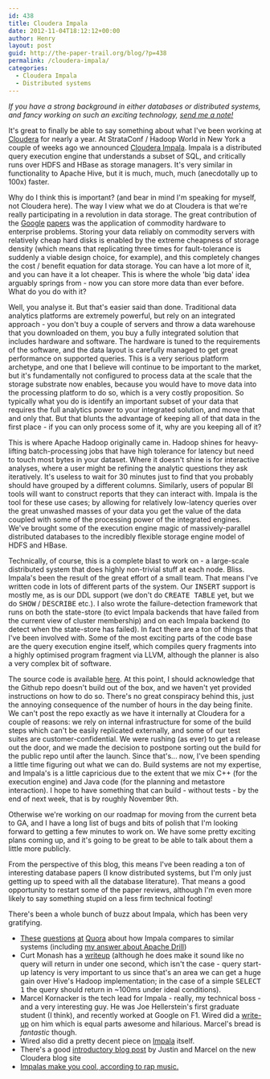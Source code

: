 ```yaml
---
id: 438
title: Cloudera Impala
date: 2012-11-04T18:12:12+00:00
author: Henry
layout: post
guid: http://the-paper-trail.org/blog/?p=438
permalink: /cloudera-impala/
categories:
  - Cloudera Impala
  - Distributed systems
---
```

_If you have a strong background in either databases or distributed systems, and fancy working on such an exciting technology, [send me a note!](mailto:henry@cloudera.com)_

It's great to finally be able to say something about what I've been working at [Cloudera](http://www.cloudera.com) for nearly a year. At StrataConf / Hadoop World in New York a couple of weeks ago we announced [Cloudera Impala](http://blog.cloudera.com/blog/2012/10/cloudera-impala-real-time-queries-in-apache-hadoop-for-real/). Impala is a distributed query execution engine that understands a subset of SQL, and critically runs over HDFS and HBase as storage managers. It's very similar in functionality to Apache Hive, but it is much, much, much (anecdotally up to 100x) faster.

<!--more-->



Why do I think this is important? (and bear in mind I'm speaking for myself, not Cloudera here). The way I view what we do at Cloudera is that we're really participating in a revolution in data storage. The great contribution of the [Google](http://research.google.com/archive/gfs.html) [papers](http://research.google.com/archive/mapreduce.html) was the application of commodity hardware to enterprise problems. Storing your data reliably on commodity servers with relatively cheap hard disks is enabled by the extreme cheapness of storage density (which means that replicating three times for fault-tolerance is suddenly a viable design choice, for example), and this completely changes the cost / benefit equation for data storage. You can have a lot more of it, and you can have it a lot cheaper. This is where the whole 'big data' idea arguably springs from - now you can store more data than ever before. What do you do with it?

Well, you analyse it. But that's easier said than done. Traditional data analytics platforms are extremely powerful, but rely on an integrated approach - you don't buy a couple of servers and throw a data warehouse that you downloaded on them, you buy a fully integrated solution that includes hardware and software. The hardware is tuned to the requirements of the software, and the data layout is carefully managed to get great performance on supported queries. This is a very serious platform archetype, and one that I believe will continue to be important to the market, but it's fundamentally not configured to process data at the scale that the storage substrate now enables, because you would have to move data into the processing platform to do so, which is a very costly proposition. So typically what you do is identify an important subset of your data that requires the full analytics power to your integrated solution, and move that and only that. But that blunts the advantage of keeping all of that data in the first place - if you can only process some of it, why are you keeping all of it?

This is where Apache Hadoop originally came in. Hadoop shines for heavy-lifting batch-processing jobs that have high tolerance for latency but need to touch most bytes in your dataset. Where it doesn't shine is for interactive analyses, where a user might be refining the analytic questions they ask iteratively. It's useless to wait for 30 minutes just to find that you probably should have grouped by a different columns. Similarly, users of popular BI tools will want to construct reports that they can interact with. Impala is the tool for these use cases; by allowing for relatively low-latency queries over the great unwashed masses of your data you get the value of the data coupled with some of the processing power of the integrated engines. We've brought some of the execution engine magic of massively-parallel distributed databases to the incredibly flexible storage engine model of HDFS and HBase.

Technically, of course, this is a complete blast to work on - a large-scale distributed system that does highly non-trivial stuff at each node. Bliss. Impala's been the result of the great effort of a small team. That means I've written code in lots of different parts of the system. Our <tt>INSERT</tt> support is mostly me, as is our DDL support (we don't do <tt>CREATE TABLE</tt> yet, but we do <tt>SHOW</tt> / <tt>DESCRIBE</tt> etc.). I also wrote the failure-detection framework that runs on both the state-store (to evict Impala backends that have failed from the current view of cluster membership) and on each Impala backend (to detect when the state-store has failed). In fact there are a ton of things that I've been involved with. Some of the most exciting parts of the code base are the query execution engine itself, which compiles query fragments into a highly optimised program fragment via LLVM, although the planner is also a very complex bit of software.

The source code is available [here](https://github.com/cloudera/impala). At this point, I should acknowledge that the Github repo doesn't build out of the box, and we haven't yet provided instructions on how to do so. There's no great conspiracy behind this, just the annoying consequence of the number of hours in the day being finite. We can't post the repo exactly as we have it internally at Cloudera for a couple of reasons: we rely on internal infrastructure for some of the build steps which can't be easily replicated externally, and some of our test suites are customer-confidential. We were rushing (as ever) to get a release out the door, and we made the decision to postpone sorting out the build for the public repo until after the launch. Since that's... now, I've been spending a little time figuring out what we can do. Build systems are not my expertise, and Impala's is a little capricious due to the extent that we mix C++ (for the execution engine) and Java code (for the planning and metastore interaction). I hope to have something that can build - without tests - by the end of next week, that is by roughly November 9th.

Otherwise we're working on our roadmap for moving from the current beta to GA, and I have a long list of bugs and bits of polish that I'm looking forward to getting a few minutes to work on. We have some pretty exciting plans coming up, and it's going to be great to be able to talk about them a little more publicly.

From the perspective of this blog, this means I've been reading a ton of interesting database papers (I know distributed systems, but I'm only just getting up to speed with all the database literature). That means a good opportunity to restart some of the paper reviews, although I'm even more likely to say something stupid on a less firm technical footing!

There's been a whole bunch of buzz about Impala, which has been very gratifying.

  * [These](http://www.quora.com/Cloudera/Does-Cloudera-Impala-have-any-drawbacks-when-compared-with-Hive) [questions](http://www.quora.com/Cloudera-Impala/Is-Impala-aiming-to-be-an-open-source-alternative-to-existing-MPP-solutions) [at](http://www.quora.com/Cloudera-Impala/How-does-Cloudera-Impala-compare-to-Vertica) [Quora](http://www.quora.com/Cloudera-Impala/How-does-Cloudera-Impala-compare-to-Hadapt) about how Impala compares to similar systems (including [my answer about Apache Drill](http://www.quora.com/Cloudera-Impala/Isnt-Cloudera-Impala-doing-the-same-job-as-Apache-Drill-incubator-project))
  * Curt Monash has a [writeup](http://www.dbms2.com/2012/11/01/more-on-cloudera-impala/) (although he does make it sound like no query will return in under one second, which isn't the case - query start-up latency is very important to us since that's an area we can get a huge gain over Hive's Hadoop implementation; in the case of a simple <tt>SELECT 1</tt> the query should return in ~100ms under ideal conditions).
  * Marcel Kornacker is the tech lead for Impala - really, my technical boss - and a very interesting guy. He was Joe Hellerstein's first graduate student (I think), and recently worked at Google on F1. Wired did a [write-up](http://www.wired.com/wiredenterprise/2012/10/kornacker-cloudera-google/) on him which is equal parts awesome and hilarious. Marcel's bread is _fantastic_ though.
  * Wired also did a pretty decent piece on [Impala](http://www.wired.com/wiredenterprise/2012/10/cloudera-impala-hadoop/) itself.
  * There's a good [introductory blog post](http://blog.cloudera.com/blog/2012/10/cloudera-impala-real-time-queries-in-apache-hadoop-for-real/) by Justin and Marcel on the new Cloudera blog site
  * [Impalas make you cool, according to rap music.](http://lizclimo.tumblr.com/post/31611767071/how-to-be-cool)
